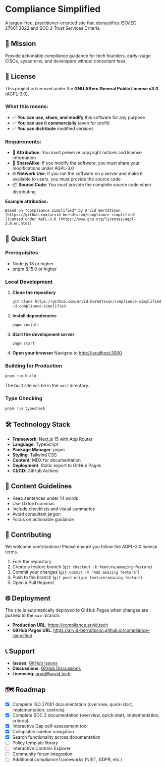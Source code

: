 # Compliance Simplified

A jargon-free, practitioner-oriented site that demystifies ISO/IEC 27001:2022 and SOC 2 Trust Services Criteria.

## 🎯 Mission

Provide actionable compliance guidance for tech founders, early-stage CISOs, sysadmins, and developers without consultant fees.

## 📄 License

This project is licensed under the **GNU Affero General Public License v3.0** (AGPL-3.0).

### What this means:

- ✅ **You can use, share, and modify** this software for any purpose
- ✅ **You can use it commercially** (even for profit)
- ✅ **You can distribute** modified versions

### Requirements:

- 🔗 **Attribution**: You must preserve copyright notices and license information
- 🔄 **ShareAlike**: If you modify the software, you must share your modifications under AGPL-3.0
- 🌐 **Network Use**: If you run the software on a server and make it available to users, you must provide the source code
- 📦 **Source Code**: You must provide the complete source code when distributing

**Example attribution:**

```
Based on "Compliance Simplified" by Arvid Berndtsson (https://github.com/arvid-berndtsson/compliance-simplified)
licensed under AGPL-3.0 (https://www.gnu.org/licenses/agpl-3.0.en.html)
```

## 🚀 Quick Start

### Prerequisites

- Node.js 18 or higher
- pnpm 8.15.0 or higher

### Local Development

1. **Clone the repository**

   ```bash
   git clone https://github.com/arvid-berndtsson/compliance-simplified.git
   cd compliance-simplified
   ```

2. **Install dependencies**

   ```bash
   pnpm install
   ```

3. **Start the development server**

   ```bash
   pnpm start
   ```

4. **Open your browser**
   Navigate to [http://localhost:3000](http://localhost:3000)

### Building for Production

```bash
pnpm run build
```

The built site will be in the `out/` directory.

### Type Checking

```bash
pnpm run typecheck
```

## 🛠️ Technology Stack

- **Framework**: Next.js 15 with App Router
- **Language**: TypeScript
- **Package Manager**: pnpm
- **Styling**: Tailwind CSS
- **Content**: MDX for documentation
- **Deployment**: Static export to GitHub Pages
- **CI/CD**: GitHub Actions

## 📝 Content Guidelines

- Keep sentences under 14 words
- Use Oxford commas
- Include checklists and visual summaries
- Avoid consultant jargon
- Focus on actionable guidance

## 🤝 Contributing

We welcome contributions! Please ensure you follow the AGPL-3.0 license terms.

1. Fork the repository
2. Create a feature branch (`git checkout -b feature/amazing-feature`)
3. Commit your changes (`git commit -m 'Add amazing feature'`)
4. Push to the branch (`git push origin feature/amazing-feature`)
5. Open a Pull Request

## 🌐 Deployment

The site is automatically deployed to GitHub Pages when changes are pushed to the `main` branch.

- **Production URL**: https://compliance.arvid.tech
- **GitHub Pages URL**: https://arvid-berndtsson.github.io/compliance-simplified

## 📞 Support

- **Issues**: [GitHub Issues](https://github.com/arvid-berndtsson/compliance-simplified/issues)
- **Discussions**: [GitHub Discussions](https://github.com/arvid-berndtsson/compliance-simplified/discussions)
- **Licensing**: arvid@arvid.tech

## 🗺️ Roadmap

- [x] Complete ISO 27001 documentation (overview, quick-start, implementation, controls)
- [x] Complete SOC 2 documentation (overview, quick-start, implementation, criteria)
- [x] Interactive Gap self-assessment tool
- [x] Collapsible sidebar navigation
- [x] Search functionality across documentation
- [ ] Policy template library
- [ ] Interactive Controls Explorer
- [ ] Community forum integration
- [ ] Additional compliance frameworks (NIST, GDPR, etc.)
